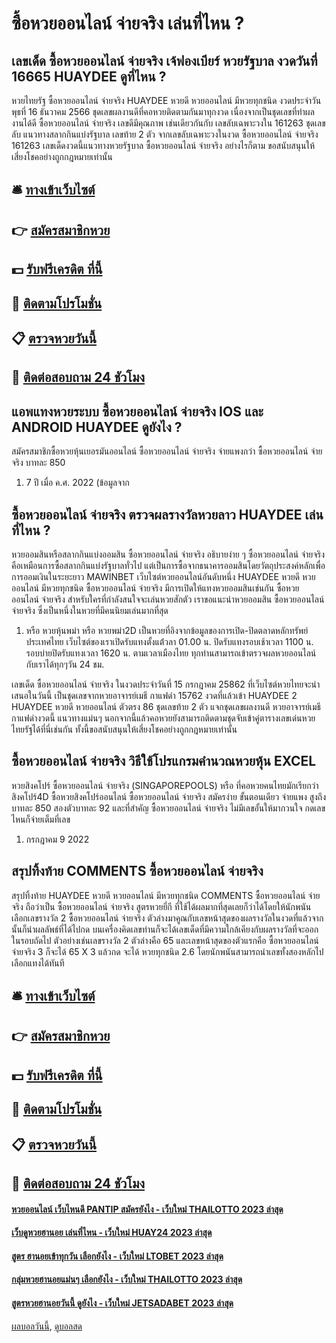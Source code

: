 # ซื้อหวยออนไลน์ จ่ายจริง เล่นที่ไหน ?
## เลขเด็ด ซื้อหวยออนไลน์ จ่ายจริง เจ้ฟองเบียร์ หวยรัฐบาล งวดวันที่ 16665 HUAYDEE ดูที่ไหน ?
หวยไทยรัฐ ซื้อหวยออนไลน์ จ่ายจริง HUAYDEE หวยดี หวยออนไลน์ มีหวยทุกชนิด งวดประจำวันพุธที่ 16 ธันวาคม 2566 ชุดเลขผลงานดีที่คอหวยติดตามกันมาทุกงวด เนื่องจากเป็นชุดเลขที่ทำผลงานได้ดี ซื้อหวยออนไลน์ จ่ายจริง เลขดีมีคุณภาพ เช่นเดียวกันกับ เลขลับเฉพาะวงใน 161263 ชุดเลขลับ แนวทางสลากกินแบ่งรัฐบาล เลขท้าย 2 ตัว จากเลขลับเฉพาะวงในงวด ซื้อหวยออนไลน์ จ่ายจริง 161263 เลขเด็ดงวดนี้แนวทางหวยรัฐบาล ซื้อหวยออนไลน์ จ่ายจริง อย่างไรก็ตาม ขอสนับสนุนให้เสี่ยงโชคอย่างถูกกฎหมายเท่านั้น

## 🛎 [ทางเข้าเว็บไซต์](https://bit.ly/3BG5bNw)
## 👉 [สมัครสมาชิกหวย](https://bit.ly/3BG5bNw)
## 💵 [รับฟรีเครดิต ที่นี้](https://bit.ly/3C3mvgS)
## 👑 [ติดตามโปรโมชั่น](https://bit.ly/3C3mvgS)
## 📋 [ตรวจหวยวันนี้](https://bit.ly/3C3mvgS)
## 📱 [ติดต่อสอบถาม 24 ชัวโมง](https://bit.ly/3C3mvgS)

## แอพแทงหวยระบบ ซื้อหวยออนไลน์ จ่ายจริง IOS และ ANDROID HUAYDEE ดูยังไง ?
สมัครสมาชิกซื้อหวยหุ้นเยอรมันออนไลน์ ซื้อหวยออนไลน์ จ่ายจริง จ่ายแพงกว่า ซื้อหวยออนไลน์ จ่ายจริง บาทละ 850
1. 7 ปี เมื่อ ค.ศ. 2022 (ข้อมูลจาก

## ซื้อหวยออนไลน์ จ่ายจริง ตรวจผลรางวัลหวยลาว HUAYDEE เล่นที่ไหน ?
หวยออมสินหรือสลากกินแบ่งออมสิน ซื้อหวยออนไลน์ จ่ายจริง อธิบายง่าย ๆ ซื้อหวยออนไลน์ จ่ายจริง คือเหมือนการซื้อสลากกินแบ่งรัฐบาลทั่วไป แต่เป็นการซื้อจากธนาคารออมสินโดยวัตถุประสงค์หลักเพื่อการออมเงินในระยะยาว MAWINBET เว็บไซต์หวยออนไลน์อันดับหนึ่ง HUAYDEE หวยดี หวยออนไลน์ มีหวยทุกชนิด ซื้อหวยออนไลน์ จ่ายจริง มีการเปิดให้แทงหวยออมสินเช่นกัน ซื้อหวยออนไลน์ จ่ายจริง สำหรับใครที่กำลังสนใจจะเล่นหวยสักตัว เราขอแนะนำหวยออมสิน ซื้อหวยออนไลน์ จ่ายจริง ซึ่งเป็นหนึ่งในหวยที่มีคนนิยมเล่นมากที่สุด
1. หรือ หวยหุ้นพม่า หรือ หวยพม่า2D เป็นหวยที่อิงจากข้อมูลของการเปิด-ปิดตลาดหลักทรัพย์ประเทศไทย เว็บไซต์ของเราเปิดรับแทงตั้งแต่้วลา 01.00 น. ปิดรับแทงรอบเช้าเวลา 1100 น. รอบบ่ายปิดรับแทงเวลา 1620 น. ตามเวลาเมืองไทย ทุกท่านสามารถเข้าตรวจผลหวยออนไลน์ กับเราได้ทุกๆวัน 24 ชม.

เลขเด็ด ซื้อหวยออนไลน์ จ่ายจริง ในงวดประจำวันที่ 15 กรกฎาคม 25862 ที่เว็บไซต์หวยไทยจะนำเสนอในวันนี้ เป็นชุดเลขจากหวยอาจารย์เมธี กาแฟดำ 15762 งวดที่แล้วเข้า HUAYDEE 2 HUAYDEE หวยดี หวยออนไลน์ ตัวตรง 86 ชุดเลขท้าย 2 ตัว แจกชุดเลขผลงานดี หวยอาจารย์เมธีกาแฟดำงวดนี้ แนวทางแม่นๆ นอกจากนี้แล้วคอหวยยังสามารถติดตามชุดจับเข้าคู่ตารางเลขเด่นหวยไทยรัฐได้ที่นี่เช่นกัน ทั้งนี้ขอสนับสนุนให้เสี่ยงโชคอย่างถูกกฎหมายเท่านั้น

## ซื้อหวยออนไลน์ จ่ายจริง วิธีใช้โปรแกรมคํานวณหวยหุ้น EXCEL
หวยสิงคโปร์ ซื้อหวยออนไลน์ จ่ายจริง (SINGAPOREPOOLS) หรือ ที่คอหวยคนไทยมักเรียกว่า สิงคโปร์4D ซื้อหวยสิงคโปร์ออนไลน์ ซื้อหวยออนไลน์ จ่ายจริง สมัครง่าย ขั้นตอนเดียว จ่ายแพง สูงถึงบาทละ 850 สองตัวบาทละ 92 และที่สำคัญ ซื้อหวยออนไลน์ จ่ายจริง ไม่มีเลขอั้นให้มากวนใจ กดเลขไหนก็จ่ายเต็มที่เลข
1. กรกฎาคม 9 2022

## สรุปทิ้งท้าย COMMENTS ซื้อหวยออนไลน์ จ่ายจริง
สรุปทิ้งท้าย HUAYDEE หวยดี หวยออนไลน์ มีหวยทุกชนิด COMMENTS ซื้อหวยออนไลน์ จ่ายจริง ถือว่าเป็น ซื้อหวยออนไลน์ จ่ายจริง สูตรหวยยี่กี ที่ใช้ได้ผลมากที่สุดเลยก็ว่าได้โดยให้นักพนันเลือกเลขรางวัล 2 ซื้อหวยออนไลน์ จ่ายจริง ตัวล่างมาคูณกับเลขหน้าสุดของผลรางวัลในงวดที่แล้วจากนั้นก็นำผลลัพธ์ที่ได้ไปกด บนเครื่องคิดเลขท่านก็จะได้เลขเด็ดที่มีความใกล้เคียงกับผลรางวัลที่จะออกในรอบถัดไป ตัวอย่างเช่นเลขรางวัล 2 ตัวล่างคือ 65 และเลขหน้าสุดของตัวแรกคือ ซื้อหวยออนไลน์ จ่ายจริง 3 ก็จะได้ 65 X 3 แล้วกด จะได้ หวยทุกชนิด 2.6 โดยนักพนันสามารถนำเลขทั้งสองหลักไปเลือกแทงได้ทันที

## 🛎 [ทางเข้าเว็บไซต์](https://bit.ly/3BG5bNw)
## 👉 [สมัครสมาชิกหวย](https://bit.ly/3BG5bNw)
## 💵 [รับฟรีเครดิต ที่นี้](https://bit.ly/3C3mvgS)
## 👑 [ติดตามโปรโมชั่น](https://bit.ly/3C3mvgS)
## 📋 [ตรวจหวยวันนี้](https://bit.ly/3C3mvgS)
## 📱 [ติดต่อสอบถาม 24 ชัวโมง](https://bit.ly/3C3mvgS)

#### [หวยออนไลน์ เว็บไหนดี PANTIP สมัครยังไง - เว็บใหม่ THAILOTTO 2023 ล่าสุด](https://atom.io/themes/หวยออนไลน์%20เว็บไหนดี%20pantip%20สมัครยังไง%20-%20เว็บใหม่%20thailotto%202023%20ล่าสุด)
#### [เว็บดูหวยฮานอย เล่นที่ไหน - เว็บใหม่ HUAY24 2023 ล่าสุด](https://atom.io/themes/เว็บดูหวยฮานอย%20เล่นที่ไหน%20-%20เว็บใหม่%20huay24%202023%20ล่าสุด)
#### [สูตร ฮานอยเข้าทุกวัน เลือกยังไง - เว็บใหม่ LTOBET 2023 ล่าสุด](https://atom.io/themes/สูตร%20ฮานอยเข้าทุกวัน%20เลือกยังไง%20-%20เว็บใหม่%20ltobet%202023%20ล่าสุด)
#### [กลุ่มหวยฮานอยแม่นๆ เลือกยังไง - เว็บใหม่ THAILOTTO 2023 ล่าสุด](https://atom.io/themes/กลุ่มหวยฮานอยแม่นๆ%20เลือกยังไง%20-%20เว็บใหม่%20thailotto%202023%20ล่าสุด)
#### [สูตรหวยฮานอยวันนี้ ดูยังไง - เว็บใหม่ JETSADABET 2023 ล่าสุด](https://atom.io/themes/สูตรหวยฮานอยวันนี้%20ดูยังไง%20-%20เว็บใหม่%20jetsadabet%202023%20ล่าสุด)

[ผลบอลวันนี้](https://siamsport.tv "ผลบอลวันนี้"), [ดูบอลสด](https://siamsport.tv/ดูบอลสด "ดูบอลสด")